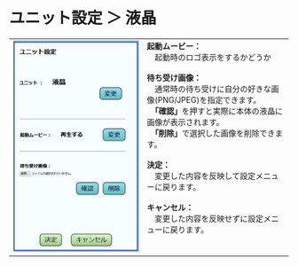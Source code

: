 # ユニット設定 ＞ 液晶

<table>
  <tr>
  <td valign="top">
    <img src="/images/unit_setting_tft.png">
    </td>
  <td valign="top">
    <b>起動ムービー：</b><br>　起動時のロゴ表示をするかどうか<br>
    <br>
    <b>待ち受け画像：</b><br>　通常時の待ち受けに自分の好きな画像(PNG/JPEG)を指定できます。<br>　<b>「確認」</b>を押すと実際に本体の液晶に画像が表示されます。<br>　<b>「削除」</b>で選択した画像を削除できます。<br>
    <br>
    <b>決定：</b><br>　変更した内容を反映して設定メニューに戻ります。<br>
    <br>
    <b>キャンセル：</b><br>　変更した内容を反映せずに設定メニューに戻ります。<br>
  </td>
  </tr>
</table>


